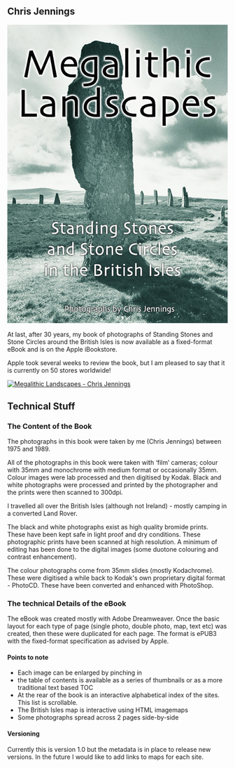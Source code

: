 ## Chris Jennings

![Cover Image](../../media/megalithiclandscapescover.jpg)

At last, after 30 years, my book of photographs of Standing Stones and Stone Circles around the British Isles is now available as a fixed-format eBook and is on the Apple iBookstore.

Apple took several weeks to review the book, but I am pleased to say that it is currently on 50 stores worldwide!

[![Megalithic Landscapes - Chris Jennings](http://r.mzstatic.com/images/web/linkmaker/badge_bookstore-lrg.gif)](https://itunes.apple.com/gb/book/megalithic-landscapes/id581000298?mt=11&uo=4)

## Technical Stuff

### The Content of the Book

The photographs in this book were taken by me (Chris Jennings) between 1975 and 1989. 

All of the photographs in this book were taken with ‘film’ cameras; colour with 35mm and monochrome with medium format or occasionally 35mm. Colour images were lab processed and then digitised by Kodak. Black and white photographs were processed and printed by the photographer and the prints were then scanned to 300dpi.

I travelled all over the British Isles (although not Ireland) - mostly camping in a converted Land Rover.

The black and white photographs exist as high quality bromide prints. These have been kept safe in light proof and dry conditions. These photographic prints have been scanned at high resolution. A minimum of editing has been done to the digital images (some duotone colouring and contrast enhancement).

The colour photographs come from 35mm slides (mostly Kodachrome). These were digitised a while back to Kodak's own proprietary digital format - PhotoCD. These have been converted and enhanced with PhotoShop.

### The technical Details of the eBook

The eBook was created mostly with Adobe Dreamweaver. Once the basic layout for each type of page (single photo, double photo, map, text etc) was created, then these were duplicated for each page. The format is ePUB3 with the fixed-format specification as advised by Apple.

#### Points to note

- Each image can be enlarged by pinching in
- the table of contents is available as a series of thumbnails or as a more traditional text based TOC
- At the rear of the book is an interactive alphabetical index of the sites. This list is scrollable.
- The British Isles map is interactive using HTML imagemaps
- Some photographs spread across 2 pages side-by-side

#### Versioning

Currently this is version 1.0 but the metadata is in place to release new versions. In the future I would like to add links to maps for each site.
